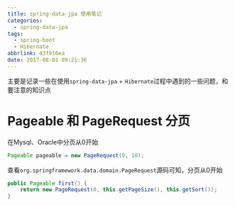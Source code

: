 ```yaml
---
title: spring-data-jpa 使用笔记
categories:
  - spring-data-jpa
tags:
  - spring-boot
  - Hibernate
abbrlink: 43f916ea
date: 2017-08-01 09:21:36
---
```

主要是记录一些在使用`spring-data-jpa` + `Hibernate`过程中遇到的一些问题，和要注意的知识点

# Pageable 和 PageRequest 分页
在Mysql、Oracle中分页从0开始
```java
Pageable pageable = new PageRequest(0, 10);
```


<!-- more -->



查看`org.springframework.data.domain.PageRequest`源码可知，分页从0开始

```java
public Pageable first() {
    return new PageRequest(0, this.getPageSize(), this.getSort());
}
```
